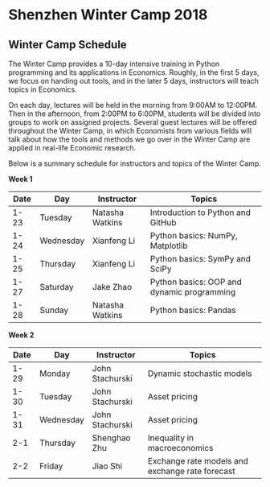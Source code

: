 # Shenzhen Winter Camp 2018

## Winter Camp Schedule

The Winter Camp provides a 10-day intensive training in Python programming and its
applications in Economics. Roughly, in the first 5 days, we focus on handing out tools, and in the
later 5 days, instructors will teach topics in Economics.

On each day, lectures will be held in the morning from 9:00AM to 12:00PM. Then in the
afternoon, from 2:00PM to 6:00PM, students will be divided into groups to work on assigned
projects. Several guest lectures will be offered throughout the Winter Camp, in which
Economists from various fields will talk about how the tools and methods we go over in the
Winter Camp are applied in real-life Economic research.

Below is a summary schedule for instructors and topics of the Winter Camp.

**Week 1**

| Date | Day       | Instructor      | Topics                                     |
| ---- | --------- | --------------- | ------------------------------------------ |
| 1-23 | Tuesday   | Natasha Watkins | Introduction to Python and GitHub          |
| 1-24 | Wednesday | Xianfeng Li     | Python basics: NumPy, Matplotlib           |
| 1-25 | Thursday  | Xianfeng Li     | Python basics: SymPy and SciPy             |
| 1-27 | Saturday  | Jake Zhao       | Python basics: OOP and dynamic programming |
| 1-28 | Sunday    | Natasha Watkins | Python basics: Pandas                      |

**Week 2**

| Date | Day       | Instructor      | Topics                                          |
| ---- | --------- | --------------- | ----------------------------------------------- |
| 1-29 | Monday    | John Stachurski | Dynamic stochastic models                       |
| 1-30 | Tuesday   | John Stachurski | Asset pricing                                   |
| 1-31 | Wednesday | John Stachurski | Asset pricing                                   |
| 2-1  | Thursday  | Shenghao Zhu    | Inequality in macroeconomics                    |
| 2-2  | Friday    | Jiao Shi        | Exchange rate models and exchange rate forecast |